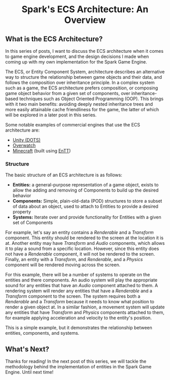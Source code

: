 <h1 style="text-align:center;">Spark's ECS Architecture: An Overview</h1>

## What is the ECS Architecture?

In this series of posts, I want to discuss the ECS architecture when it comes to game engine development, and the design decisions I made when coming up with my own implementation for the Spark Game Engine.  

The ECS, or Entity Component System, architecture describes an alternative way to structure the relationship between game objects and their data, and follows the composition over inheritance principle. In a complex system such as a game, the ECS architecture prefers composition, or composing game object behavior from a given set of components, over inheritance-based techniques such as Object Oriented Programming (OOP). This brings with it two main benefits: avoiding deeply nested inheritance trees and more easily attainable cache friendliness for the game, the latter of which will be explored in a later post in this series.

Some notable examples of commercial engines that use the ECS architecture are:
 - [Unity (DOTS)](https://unity.com/dots)
 - [Overwatch](https://playoverwatch.com/en-us/)
 - [Minecraft](https://www.minecraft.net/en-us) (built using [EnTT](https://github.com/skypjack/entt))

### Structure

The basic structure of an ECS architecture is as follows:
 - **Entities:** a general-purpose representation of a game object, exists to allow the adding and removing of Components to build up the desired behavior
 - **Components:** Simple, plain-old-data (POD) structures to store a subset of data about an object, used to attach to Entities to provide a desired property
 - **Systems:** Iterate over and provide functionality for Entities with a given set of Components 

For example, let's say an entity contains a *Renderable* and a *Transform* component. This entity should be rendered to the screen at the location it is at. Another entity may have *Transform* and *Audio* components, which allows it to play a sound from a specific location. However, since this entity does not have a *Renderable* component, it will not be rendered to the screen. Finally, an entity with a *Transform*, and *Renderable*, and a *Physics* component will be rendered moving across the screen.  

For this example, there will be a number of systems to operate on the entities and there components. An audio system will play the appropriate sound for any entities that have an *Audio* component attached to them. A rendering system will render any entities that have a *Renderable* and a *Transform* component to the screen. The system requires both a *Renderable* and a *Transform* because it needs to know what position to render a given object at. In a similar fashion, a movement system will update any entities that have *Transform* and *Physics* components attached to them, for example applying acceleration and velocity to the entity's position.  

This is a simple example, but it demonstrates the relationship between entities, components, and systems.

## What's Next?

Thanks for reading! In the next post of this series, we will tackle the methodology behind the implementation of entities in the Spark Game Engine. Until next time!